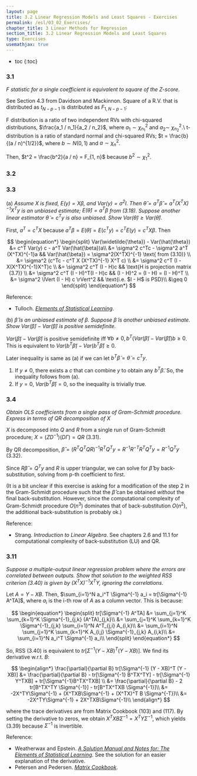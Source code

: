 ```yaml
---
layout: page
title: 3.2 Linear Regression Models and Least Squares - Exercises
permalink: /esl/03_02_Exercises/
chapter_title: 3 Linear Methods for Regression
section_title: 3.2 Linear Regression Models and Least Squares
type: Exercises
usemathjax: true
---
```


* toc
{:toc}

### 3.1

*F statistic for a single coefficient is equivalent to square of the Z-score.*

See Section 4.3 from Davidson and Mackinnon. Square of a R.V. that is distributed as $t_{N-p-1}$ is distributed as $F_{1, N-p-1}$:

F distribution is a ratio of two independent RVs with chi-squared distributions, $\frac{a_1 / n_1}{a_2 / n_2}$, where $a_1 \sim \chi_{n_1}^2$ and $a_2 \sim ~ \chi_{n_2}^2$.\\
t-distribution is a ratio of standard normal and chi-squared RVs; $t = \frac{b}{(a / n)^{1/2}}$, where $b \sim N(0,1)$ and $a \sim \chi^2_{n}$.

Then, $t^2 = \frac{b^2}{a / n} = F_{1, n}$ because $b^2 \sim \chi^2_{1}$.

### 3.2

### 3.3

(a) *Assume $X$ is fixed, $E(y) = X\beta$, and $Var(y) = \sigma^2 I$. Then $\hat{\theta} = a^T \hat{\beta} = a^T(X^TX)^{-1}X^Ty$ is an unbiased estimate; $E(\hat{\theta})=a^T\beta$ from (3.18). Suppose another linear estimator $\widetilde{\theta} = c^Ty$ is also unbiased. Show $Var(\widetilde{\theta}) \geq Var(\hat{\theta})$.*

First, $a^T = c^T X$ because $a^T \beta = E(\widetilde{\theta}) = E(c^T y) = c^T E(y) = c^T X \beta$. Then

$$ \begin{equation*} \begin{split}
Var(\widetilde{\theta}) - Var(\hat{\theta}) &= c^T Var(y) c - a^T Var(\hat{\beta})a\\ 
&= \sigma^2 c^Tc - \sigma^2 a^T (X^TX)^{-1}a && Var(\hat{\beta}) = \sigma^2(X^TX)^{-1} \text{ from (3.10)} \\
&= \sigma^2 (c^Tc - c^T X (X^TX)^{-1} X^T c) \\
&= \sigma^2 c^T (I - X(X^TX)^{-1}X^T)c \\
&= \sigma^2 c^T (I - H)c && \text{H is projection matrix (3.7)} \\
&= \sigma^2 c^T (I - H)^T(I - H)c && (I - H)^2 = (I - H) = (I - H)^T \\
&= \sigma^2 \lVert (I - H) c \rVert^2 && \text{i.e. $I - H$ is PSD}\\
&\geq 0
\end{split} \end{equation*} $$

Reference:
* Tulloch. [*Elements of Statistical Learning*](https://ajtulloch.github.io/PDFs/ESL-Solutions.pdf).

(b) *$\hat{\beta}$ is an unbiased estimate of $\beta$. Suppose $\widetilde{\beta}$ is another unbiased estimate. Show $Var(\widetilde{\beta}) - Var(\hat{\beta})$ is positive semidefinite.*

$Var(\widetilde{\beta}) - Var(\hat{\beta})$ is positive semidefinite iff $\forall b \neq 0, b^T (Var(\widetilde{\beta}) - Var(\hat{\beta})) b \geq 0$. This is equivalent to $Var(b^T \widetilde{\beta}) - Var(b^T \hat{\beta}) \geq 0$.

Later inequality is same as (a) if we can let $b^T \widetilde{\beta} = \widetilde{\theta} = c^T y$.
1. If $y \neq 0$, there exists a $c$ that can combine $y$ to obtain any $b^T \widetilde{\beta}$. So, the inequality follows from (a).
2. If $y = 0$, $Var(b^T \hat{\beta}) = 0$, so the inequality is trivially true.

### 3.4

*Obtain OLS coefficients from a single pass of Gram-Schmidt procedure. Express in terms of QR decomposition of X*

$X$ is decomposed into $Q$ and $R$ from a single run of Gram-Schmidt procedure; $X = (ZD^{-1})(D\Gamma) = QR$ (3.31). 

By QR decomposition, $\hat{\beta} = (R^T Q^TQR)^{-1}R^TQ^Ty = R^{-1}R^{-T}R^TQ^Ty = R^{-1}Q^Ty$ (3.32). 

Since $R \hat{\beta} = Q^T y$ and $R$ is upper triangular, we can solve for $\hat{\beta}$ by back-substitution, solving from p-th coefficient to first.

(It is a bit unclear if this exercise is asking for a modification of the step 2 in the Gram-Schmidt procedure such that the $\hat{\beta}$ can be obtained *without* the final back-substitution. However, since the computational complexity of Gram-Schmidt procedure $O(n^3)$ dominates that of back-substitution $O(n^2)$, the additional back-substitution is probably ok.)

Reference:
* Strang. *Introduction to Linear Algebra*. See chapters 2.6 and 11.1 for computational complexity of back-substitution (LU) and QR.

### 3.11

*Suppose a multiple-output linear regression problem where the errors are correlated between outputs. Show that solution to the weighted RSS criterion (3.40) is given by $(X^TX)^{-1}X^TY$, ignoring the correlations.*

Let $A = Y - XB$. Then, $\sum_{i=1}^N a_i^T \Sigma^{-1} a_i = tr[\Sigma^{-1} A^TA]$, where $a_i$ is the i-th row of $A$ as a column vector. This is because:

$$ \begin{equation*} \begin{split}
tr[\Sigma^{-1} A^TA] 
&= \sum_{j=1}^K \sum_{k=1}^K \Sigma^{-1}_{j,k} (A^TA)_{j,k}\\
&= \sum_{j=1}^K \sum_{k=1}^K \Sigma^{-1}_{j,k} \sum_{i=1}^N A^T_{j,i} A_{i,k}\\
&= \sum_{i=1}^N \sum_{j=1}^K \sum_{k=1}^K A_{i,j} \Sigma^{-1}_{j,k}  A_{i,k}\\
&= \sum_{i=1}^N a_i^T \Sigma^{-1} a_i\\
\end{split} \end{equation*} $$

So, RSS (3.40) is equivalent to $tr[\Sigma^{-1} (Y - XB)^T (Y - XB)]$. We find its derivative w.r.t. $B$:

$$ \begin{align*}
\frac{\partial}{\partial B} tr[\Sigma^{-1} (Y - XB)^T (Y - XB)]
&= \frac{\partial}{\partial B} - tr[\Sigma^{-1} B^TX^TY] - tr[\Sigma^{-1} Y^TXB] + tr[\Sigma^{-1}B^TX^TXB] \\
&= \frac{\partial}{\partial B} - 2 tr[B^TX^TY \Sigma^{-1}] - tr[B^TX^TXB \Sigma^{-1}]\\
&= -2X^TY\Sigma^{-1} + (X^TXB\Sigma^{-1} + (X^TX)^T B \Sigma^{-T})\\
&= -2X^TY\Sigma^{-1} + 2X^TXB\Sigma^{-1}\\
\end{align*} $$

where the trace derivatives are from Matrix Cookbook (103) and (117). By setting the derivative to zeros, we obtain $X^TXB\Sigma^{-1} = X^TY\Sigma^{-1}$, which yields (3.39) because $\Sigma^{-1}$ is invertible.

Reference:
* Weatherwax and Epstein. [*A Solution Manual and Notes for:
The Elements of Statistical Learning*](https://waxworksmath.com/Authors/G_M/Hastie/WriteUp/Weatherwax_Epstein_Hastie_Solution_Manual.pdf). See the solution for an easier explanation of the derivative.
* Petersen and Pedersen. [*Matrix Cookbook*](https://www.math.uwaterloo.ca/~hwolkowi/matrixcookbook.pdf).